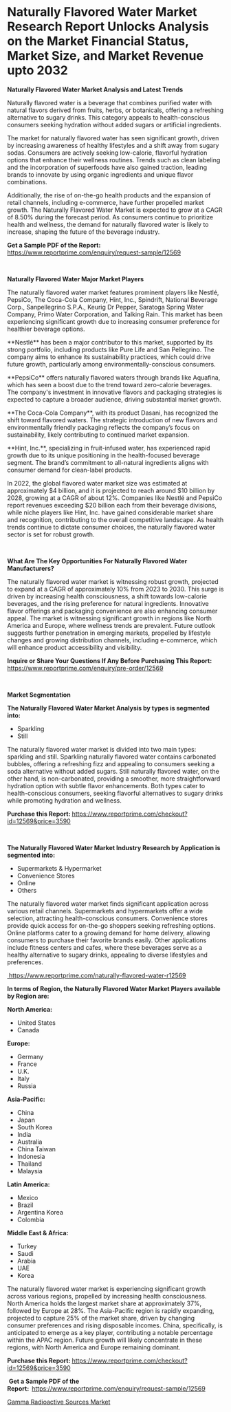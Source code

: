 <p><h1>Naturally Flavored Water Market Research Report Unlocks Analysis on the Market Financial Status, Market Size, and Market Revenue upto 2032</h1></p><p><strong>Naturally Flavored Water Market Analysis and Latest Trends</strong></p>
<p><p>Naturally flavored water is a beverage that combines purified water with natural flavors derived from fruits, herbs, or botanicals, offering a refreshing alternative to sugary drinks. This category appeals to health-conscious consumers seeking hydration without added sugars or artificial ingredients. </p><p>The market for naturally flavored water has seen significant growth, driven by increasing awareness of healthy lifestyles and a shift away from sugary sodas. Consumers are actively seeking low-calorie, flavorful hydration options that enhance their wellness routines. Trends such as clean labeling and the incorporation of superfoods have also gained traction, leading brands to innovate by using organic ingredients and unique flavor combinations. </p><p>Additionally, the rise of on-the-go health products and the expansion of retail channels, including e-commerce, have further propelled market growth. The Naturally Flavored Water Market is expected to grow at a CAGR of 8.50% during the forecast period. As consumers continue to prioritize health and wellness, the demand for naturally flavored water is likely to increase, shaping the future of the beverage industry.</p></p>
<p><strong>Get a Sample PDF of the Report:&nbsp;</strong> <a href="https://www.reportprime.com/enquiry/request-sample/12569?utm_campaign=3311&utm_medium=2&utm_source=Github&utm_content=ia&utm_term=19032025&utm_id=naturally-flavored-water">https://www.reportprime.com/enquiry/request-sample/12569</a></p>
<p>&nbsp;</p>
<p><strong>Naturally Flavored Water Major Market Players</strong></p>
<p><p>The naturally flavored water market features prominent players like Nestlé, PepsiCo, The Coca-Cola Company, Hint, Inc., Spindrift, National Beverage Corp., Sanpellegrino S.P.A., Keurig Dr Pepper, Saratoga Spring Water Company, Primo Water Corporation, and Talking Rain. This market has been experiencing significant growth due to increasing consumer preference for healthier beverage options.</p><p>**Nestlé** has been a major contributor to this market, supported by its strong portfolio, including products like Pure Life and San Pellegrino. The company aims to enhance its sustainability practices, which could drive future growth, particularly among environmentally-conscious consumers.</p><p>**PepsiCo** offers naturally flavored waters through brands like Aquafina, which has seen a boost due to the trend toward zero-calorie beverages. The company's investment in innovative flavors and packaging strategies is expected to capture a broader audience, driving substantial market growth.</p><p>**The Coca-Cola Company**, with its product Dasani, has recognized the shift toward flavored waters. The strategic introduction of new flavors and environmentally friendly packaging reflects the company’s focus on sustainability, likely contributing to continued market expansion.</p><p>**Hint, Inc.**, specializing in fruit-infused water, has experienced rapid growth due to its unique positioning in the health-focused beverage segment. The brand’s commitment to all-natural ingredients aligns with consumer demand for clean-label products.</p><p>In 2022, the global flavored water market size was estimated at approximately $4 billion, and it is projected to reach around $10 billion by 2028, growing at a CAGR of about 12%. Companies like Nestlé and PepsiCo report revenues exceeding $20 billion each from their beverage divisions, while niche players like Hint, Inc. have gained considerable market share and recognition, contributing to the overall competitive landscape. As health trends continue to dictate consumer choices, the naturally flavored water sector is set for robust growth.</p></p>
<p>&nbsp;</p>
<p><strong>What Are The Key Opportunities For Naturally Flavored Water Manufacturers?</strong></p>
<p><p>The naturally flavored water market is witnessing robust growth, projected to expand at a CAGR of approximately 10% from 2023 to 2030. This surge is driven by increasing health consciousness, a shift towards low-calorie beverages, and the rising preference for natural ingredients. Innovative flavor offerings and packaging convenience are also enhancing consumer appeal. The market is witnessing significant growth in regions like North America and Europe, where wellness trends are prevalent. Future outlook suggests further penetration in emerging markets, propelled by lifestyle changes and growing distribution channels, including e-commerce, which will enhance product accessibility and visibility.</p></p>
<p><strong>Inquire or Share Your Questions If Any Before Purchasing This Report:</strong> <a href="https://www.reportprime.com/enquiry/pre-order/12569?utm_campaign=3311&utm_medium=2&utm_source=Github&utm_content=ia&utm_term=19032025&utm_id=naturally-flavored-water">https://www.reportprime.com/enquiry/pre-order/12569</a></p>
<p>&nbsp;</p>
<p><strong>Market Segmentation</strong></p>
<p><strong>The Naturally Flavored Water Market Analysis by types is segmented into:</strong></p>
<p><ul><li>Sparkling</li><li>Still</li></ul></p>
<p><p>The naturally flavored water market is divided into two main types: sparkling and still. Sparkling naturally flavored water contains carbonated bubbles, offering a refreshing fizz and appealing to consumers seeking a soda alternative without added sugars. Still naturally flavored water, on the other hand, is non-carbonated, providing a smoother, more straightforward hydration option with subtle flavor enhancements. Both types cater to health-conscious consumers, seeking flavorful alternatives to sugary drinks while promoting hydration and wellness.</p></p>
<p><strong>Purchase this Report:&nbsp;</strong><a href="https://www.reportprime.com/checkout?id=12569&price=3590&utm_campaign=3311&utm_medium=2&utm_source=Github&utm_content=ia&utm_term=19032025&utm_id=naturally-flavored-water">https://www.reportprime.com/checkout?id=12569&price=3590</a></p>
<p>&nbsp;</p>
<p><strong>The Naturally Flavored Water Market Industry Research by Application is segmented into:</strong></p>
<p><ul><li>Supermarkets & Hypermarket</li><li>Convenience Stores</li><li>Online</li><li>Others</li></ul></p>
<p><p>The naturally flavored water market finds significant application across various retail channels. Supermarkets and hypermarkets offer a wide selection, attracting health-conscious consumers. Convenience stores provide quick access for on-the-go shoppers seeking refreshing options. Online platforms cater to a growing demand for home delivery, allowing consumers to purchase their favorite brands easily. Other applications include fitness centers and cafes, where these beverages serve as a healthy alternative to sugary drinks, appealing to diverse lifestyles and preferences.</p></p>
<p><a href="https://www.reportprime.com/naturally-flavored-water-r12569?utm_campaign=3311&utm_medium=2&utm_source=Github&utm_content=ia&utm_term=19032025&utm_id=naturally-flavored-water">&nbsp;https://www.reportprime.com/naturally-flavored-water-r12569</a></p>
<p><strong>In terms of Region, the Naturally Flavored Water Market Players available by Region are:</strong></p>
<p>
    <p> <strong> North America: </strong>
        <ul>
            <li>United States</li>
            <li>Canada</li>
        </ul>
        </p> 
    <p> <strong> Europe: </strong>
        <ul>
            <li>Germany</li>
            <li>France</li>
            <li>U.K.</li>
            <li>Italy</li>
            <li>Russia</li>
        </ul>
        </p> 
    <p> <strong> Asia-Pacific: </strong>
        <ul>
            <li>China</li>
            <li>Japan</li>
            <li>South Korea</li>
            <li>India</li>
            <li>Australia</li>
            <li>China Taiwan</li>
            <li>Indonesia</li>
            <li>Thailand</li>
            <li>Malaysia</li>
        </ul>
        </p> 
    <p> <strong> Latin America: </strong>
        <ul>
            <li>Mexico</li>
            <li>Brazil</li>
            <li>Argentina Korea</li>
            <li>Colombia</li>
        </ul>
        </p> 
    <p> <strong> Middle East & Africa: </strong>
        <ul>
            <li>Turkey</li>
            <li>Saudi</li>
            <li>Arabia</li>
            <li>UAE</li>
            <li>Korea</li>
        </ul>
    </p>
    </p>
<p><p>The naturally flavored water market is experiencing significant growth across various regions, propelled by increasing health consciousness. North America holds the largest market share at approximately 37%, followed by Europe at 28%. The Asia-Pacific region is rapidly expanding, projected to capture 25% of the market share, driven by changing consumer preferences and rising disposable incomes. China, specifically, is anticipated to emerge as a key player, contributing a notable percentage within the APAC region. Future growth will likely concentrate in these regions, with North America and Europe remaining dominant.</p></p>
<p><strong>Purchase this Report: </strong><a href="https://www.reportprime.com/checkout?id=12569&price=3590&utm_campaign=3311&utm_medium=2&utm_source=Github&utm_content=ia&utm_term=19032025&utm_id=naturally-flavored-water">https://www.reportprime.com/checkout?id=12569&price=3590</a></p>
<p>&nbsp;<strong>Get a Sample PDF of the Report:&nbsp;&nbsp;</strong><a href="https://www.reportprime.com/enquiry/request-sample/12569?utm_campaign=3311&utm_medium=2&utm_source=Github&utm_content=ia&utm_term=19032025&utm_id=naturally-flavored-water">https://www.reportprime.com/enquiry/request-sample/12569</a></p>
<p><strong></strong></p>
<p><p><a href="https://github.com/dushornerfe/Market-Research-Report-List-1/blob/main/gamma-radioactive-sources-market.md?utm_campaign=3311&utm_medium=2&utm_source=Github&utm_content=ia&utm_term=19032025&utm_id=naturally-flavored-water">Gamma Radioactive Sources Market</a></p></p>